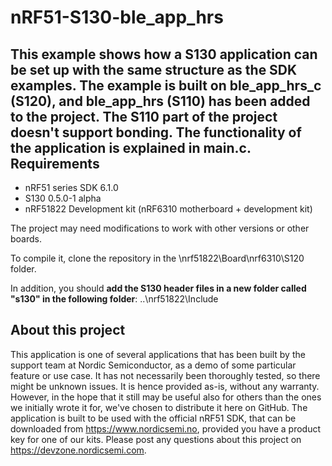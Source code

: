 nRF51-S130-ble_app_hrs
======================
This example shows how a S130 application can be set up with the same structure as the SDK examples. The example is built on ble_app_hrs_c (S120), and ble_app_hrs (S110) has been added to the project. The S110 part of the project doesn't support bonding. The functionality of the application is explained in main.c.
Requirements
------------
* nRF51 series SDK 6.1.0 
* S130 0.5.0-1 alpha 
* nRF51822 Development kit (nRF6310 motherboard + development kit)
  
The project may need modifications to work with other versions or other boards. 
 
To compile it, clone the repository in the \nrf51822\Board\nrf6310\S120 folder. 
  
In addition, you should **add the S130 header files in a new folder called "s130" in the following folder**: ..\nrf51822\Include  

About this project
------------------
This application is one of several applications that has been built by the support team at Nordic Semiconductor, as a demo of some particular feature or use case. It has not necessarily been thoroughly tested, so there might be unknown issues. It is hence provided as-is, without any warranty. However, in the hope that it still may be useful also for others than the ones we initially wrote it for, we've chosen to distribute it here on GitHub. The application is built to be used with the official nRF51 SDK, that can be downloaded from https://www.nordicsemi.no, provided you have a product key for one of our kits. Please post any questions about this project on https://devzone.nordicsemi.com.
